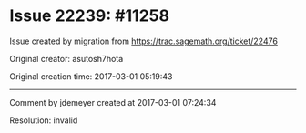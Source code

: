 # Issue 22239: #11258

Issue created by migration from https://trac.sagemath.org/ticket/22476

Original creator: asutosh7hota

Original creation time: 2017-03-01 05:19:43




---

Comment by jdemeyer created at 2017-03-01 07:24:34

Resolution: invalid
